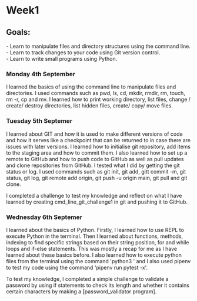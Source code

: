 <h1>Week1</h1>

<h2>Goals:</h2>
- Learn to manipulate files and directory structures using the command line.<br>
- Learn to track changes to your code using Git version control.<br>
- Learn to write small programs using Python.<br>

<h3>Monday 4th September</h3>
I learned the basics of using the command line to manipulate files and directories.
I used commands such as pwd, ls, cd, mkdir, rmdir, rm, touch, rm -r, cp and mv.
I learned how to print working directory, list files, change / create/ destroy directories, list hidden files, create/ copy/ move files.

<h3>Tuesday 5th Septemer</h3>
I learned about GIT and how it is used to make different versions of code and how it serves like a checkpoint that can be returned to in case there are issues with later versions. 
I learned how to initialise git repository, add items to the staging area and how to commit them. I also learned how to set up a remote to GitHub and how to push code to GitHub as well as pull updates and clone repositories from GitHub. I tested what I did by getting the git status or log.
I used commands such as git init, git add, gitt commit -m, git status, git log, git remote add origin, git push -u origin main, git pull and git clone.

I completed a challenge to test my knowledge and reflect on what I have learned by creating cmd_line_git_challenge1 in git and pushing it to GitHub.

<h3>Wednesday 6th Septemer</h3>
I learned about the basics of Python. Firstly, I learned how to use REPL to execute Python in the terminal. Then I learned about functions, methods, indexing to find specific strings based on their string position, for and while loops and if-else statements. This was mostly a recap for me as I have learned about these basics before. I also learned how to execute python files from the terminal using the command 'python3 <file_name.py>' and I also used pipenv to test my code using the command 'pipenv run pytest -x'.

To test my knowledge, I completed a simple challenge to validate a password by using if statements to check its length and whether it contains certain characters by making a [password_validator program].
